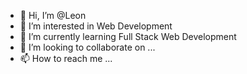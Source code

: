 - 👋 Hi, I’m @Leon
- 👀 I’m interested in Web Development
- 🌱 I’m currently learning Full Stack Web Development
- 💞️ I’m looking to collaborate on ...
- 📫 How to reach me ...

<!---
Leonlee999/Leonlee999 is a ✨ special ✨ repository because its `README.md` (this file) appears on your GitHub profile.
You can click the Preview link to take a look at your changes.
--->
